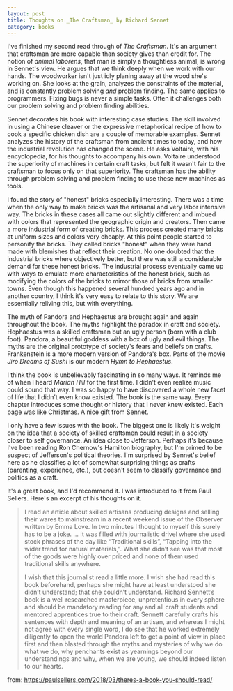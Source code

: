 ```yaml
---
layout: post
title: Thoughts on _The Craftsman_ by Richard Sennet
category: books
---
```


  I've finished my second read through of _The Craftsman_. It's an argument that
craftsman are more capable than society gives than credit for. The notion of
_animal laborens_, that man is simply a thoughtless animal, is wrong in Sennet's
view. He argues that we think deeply when we work with our hands. The woodworker
isn't just idly planing away at the wood she's working on. She looks at the
grain, analyzes the constraints of the material, and is constantly problem
solving _and_ problem finding. The same applies to programmers. Fixing bugs is
never a simple tasks. Often it challenges both our problem solving and problem
finding abilities.

  Sennet decorates his book with interesting case studies. The skill involved in
using a Chinese cleaver or the expressive metaphorical recipe of how to cook a
specific chicken dish are a couple of memorable examples. Sennet analyzes the
history of the craftsman from ancient times to today, and how the industrial
revolution has changed the scene. He asks Voltaire, with his encyclopedia, for
his thoughts to accompany his own. Voltaire understood the superiority of machines
in certain craft tasks, but felt it wasn't fair to the craftsman to focus only
on that superiority. The craftsman has the ability through problem solving and
problem finding to use these new machines as tools.

  I found the story of "honest" bricks especially interesting. There was a time
when the only way to make bricks was the artisanal and very labor intensive way.
The bricks in these cases all came out slightly different and imbued with colors
that represented the geographic origin and creators. Then came a more industrial
form of creating bricks. This process created many bricks at uniform sizes and
colors very cheaply. At this point people started to personify the bricks. They
called bricks "honest" when they were hand made with blemishes that reflect
their creation. No one doubted that the industrial bricks where objectively
better, but there was still a considerable demand for these honest bricks. The
industrial process eventually came up with ways to emulate more characteristics
of the honest brick, such as modifying the colors of the bricks to mirror those
of bricks from smaller towns. Even though this happened several hundred years
ago and in another country, I think it's very easy to relate to this story.
We are essentially reliving this, but with everything.

  The myth of Pandora and Hephaestus are brought again and again throughout the
book. The myths highlight the paradox in craft and society. Hephaestus was a
skilled craftsman but an ugly person (born with a club foot). Pandora, a
beautiful goddess with a box of ugly and evil things. The myths are the original
prototype of society's fears and beliefs on crafts. Frankenstein is a more modern
version of Pandora's box. Parts of the movie _Jiro Dreams of Sushi_ is our
modern _Hymn to Hephaestus_.

  I think the book is unbelievably fascinating in so many ways. It reminds me of
when I heard _Marian Hill_ for the first time. I didn't even realize music could
sound that way. I was so happy to have discovered a whole new facet of life that
I didn't even know existed. The book is the same way. Every chapter introduces
some thought or history that I never knew existed. Each page was like Christmas.
A nice gift from Sennet.

  I only have a few issues with the book. The biggest one is likely it's weight
on the idea that a society of skilled craftsmen could result in a society closer
to self governance. An idea close to Jefferson. Perhaps it's because I've been
reading Ron Chernow's Hamilton biography, but I'm primed to be suspect of
Jefferson's political theories. I'm surprised by Sennet's belief here as he
classifies a lot of somewhat surprising things as crafts (parenting, experience,
etc.), but doesn't seem to classify governance and politics as a craft.

  It's a great book, and I'd recommend it. I was introduced to it from Paul
Sellers. Here's an excerpt of his thoughts on it.

> I read an article about skilled artisans producing designs and selling their
> wares to mainstream in a recent weekend issue of the Observer written by Emma
> Love. In two minutes I thought to myself this surely has to be a joke. ...  It
> was filled with journalistic drivel where she used stock phrases of the day like
> “Traditional skills”, “Tapping into the wider trend for natural materials,”.
> What she didn’t see was that most of the goods were highly over priced and none
> of them used traditional skills anywhere.
>
> I wish that this journalist read a little more. I wish she had read this book
> beforehand, perhaps she might have at least understood she didn’t understand;
> that she couldn’t understand. Richard Sennett’s book is a well researched
> masterpiece, unpretentious in every sphere and should be mandatory reading for
> any and all craft students and mentored apprentices true to their craft. Sennett
> carefully crafts his sentences with depth and meaning of an artisan, and whereas
> I might not agree with every single word, I do see that he worked extremely
> diligently to open the world  Pandora left to get a point of view in place first
> and then blasted through the myths and mysteries of why we do what we do, why
> penchants exist as yearnings beyond our understandings and why, when we are
> young, we should indeed listen to our hearts.

from: https://paulsellers.com/2018/03/theres-a-book-you-should-read/
